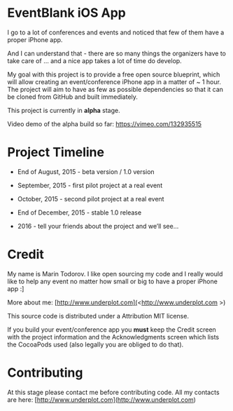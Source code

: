 EventBlank iOS App
==================

I go to a lot of conferences and events and noticed that few of them have a
proper iPhone app.

And I can understand that - there are so many things the organizers have to take
care of … and a nice app takes a lot of time do develop.

My goal with this project is to provide a free open source blueprint, which will
allow creating an event/conference iPhone app in a matter of \~ 1 hour. The
project will aim to have as few as possible dependencies so that it can be cloned
from GitHub and built immediately.

This project is currently in **alpha** stage.

Video demo of the alpha build so far: https://vimeo.com/132935515

Project Timeline
================

-   End of August, 2015 - beta version / 1.0 version

-   September, 2015 - first pilot project at a real event

-   October, 2015 - second pilot project at a real event

-   End of December, 2015 - stable 1.0 release

-   2016 - tell your friends about the project and we’ll see...

Credit
======

My name is Marin Todorov. I like open sourcing my code and I really would like
to help any event no matter how small or big to have a proper iPhone app :]

More about me: [http://www.underplot.com](<http://www.underplot.com >)

This source code is distributed under a Attribution MIT license.

If you build your event/conference app you **must** keep the Credit
screen with the project information and the Acknowledgments screen which lists
the CocoaPods used (also legally you are obliged to do that).

Contributing
============

At this stage please contact me before contributing code. All my contacts are
here: [http://www.underplot.com](<http://www.underplot.com>)
